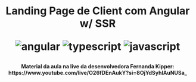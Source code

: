
[JAVASCRIPT__BADGE]: https://img.shields.io/badge/Javascript-000?style=for-the-badge&logo=javascript
[TYPESCRIPT__BADGE]: https://img.shields.io/badge/typescript-D4FAFF?style=for-the-badge&logo=typescript
[ANGULAR__BADGE]: https://img.shields.io/badge/Angular-red?style=for-the-badge&logo=angular
[PROJECT__BADGE]: https://img.shields.io/badge/📱Visit_this_project-000?style=for-the-badge&logo=project
[PROJECT__URL]: https://landing-page-ssr.vercel.app/

<h1 align="center" style="font-weight: bold;">Landing Page de Client com Angular w/ SSR

![angular][ANGULAR__BADGE]
![typescript][TYPESCRIPT__BADGE]
![javascript][JAVASCRIPT__BADGE]
</h1>

<p align="center" style="font-weight: bold;">Material da aula na live da desenvolvedora Fernanda Kipper: https://www.youtube.com/live/O26fDEnAukY?si=8OjYdSyhlAuNUSa_</p>


